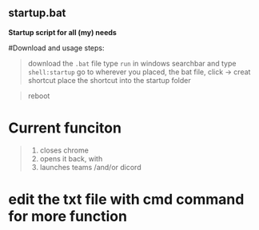 ## startup.bat

**Startup script for all (my) needs**

#Download and usage steps:

> download the `.bat` file
> type `run` in windows searchbar and type `shell:startup`
> go to wherever you placed, the bat file, click -> creat shortcut
> place the shortcut into the startup folder

> reboot

# Current funciton

> 1. closes chrome
> 2. opens it back, with <your choice of website> 
> 3. launches teams /and/or dicord

# edit the txt file with cmd command for more function

